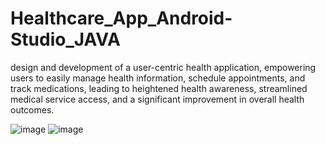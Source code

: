 # Healthcare_App_Android-Studio_JAVA
design and development of a user-centric health application, empowering users to easily manage health information, schedule appointments, and track medications, leading to heightened health awareness, streamlined medical service access, and a significant improvement in overall health outcomes.






![image](https://github.com/Ghakash12/Healthcare_App_Android-Studio_JAVA/assets/157382034/4dc2b69d-f3d8-4917-9057-5a20d1a91015)
![image](https://github.com/Ghakash12/Healthcare_App_Android-Studio_JAVA/assets/157382034/4799e97e-b15b-4976-91f0-7f7dba5e10f7)

